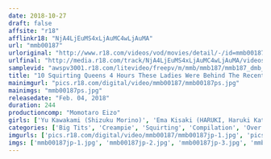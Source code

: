 ```yaml
---
date: 2018-10-27
draft: false
affsite: "r18"
afflinkr18: "NjA4LjEuMS4xLjAuMC4wLjAuMA"
url: "mmb00187"
urloriginal: "http://www.r18.com/videos/vod/movies/detail/-/id=mmb00187"
urlfinal: "http://media.r18.com/track/NjA4LjEuMS4xLjAuMC4wLjAuMA/videos/vod/movies/detail/-/id=mmb00187"
samplevid: "awspv3001.r18.com/litevideo/freepv/m/mmb/mmb187/mmb187_dmb_w.mp4"
title: "10 Squirting Queens 4 Hours These Ladies Were Behind The Recent Rash Of Guerilla Rainstorms! They Can't Even Control Themselves! How Many Liters Are These Ladies Leaking!?"
mainimgurl: "pics.r18.com/digital/video/mmb00187/mmb00187ps.jpg"
mainimgs: "mmb00187ps.jpg"
releasedate: "Feb. 04, 2018"
duration: 244
productioncomp: "Momotaro Eizo"
girls: ['Yu Kawakami (Shizuku Morino)', 'Ema Kisaki (HARUKI, Haruki Kato)', 'Kaho Shibuya', 'Chinami Sakura', 'Mary Earhart', 'Haruna Kawakita', 'Himeri Osaki', 'Seira Amane', 'Sakura Haruno']
categories: ['Big Tits', 'Creampie', 'Squirting', 'Compilation', 'Over 4 Hours', 'Hi-Def']
imgurls: ['pics.r18.com/digital/video/mmb00187/mmb00187jp-1.jpg', 'pics.r18.com/digital/video/mmb00187/mmb00187jp-2.jpg', 'pics.r18.com/digital/video/mmb00187/mmb00187jp-3.jpg', 'pics.r18.com/digital/video/mmb00187/mmb00187jp-4.jpg', 'pics.r18.com/digital/video/mmb00187/mmb00187jp-5.jpg', 'pics.r18.com/digital/video/mmb00187/mmb00187jp-6.jpg', 'pics.r18.com/digital/video/mmb00187/mmb00187jp-7.jpg', 'pics.r18.com/digital/video/mmb00187/mmb00187jp-8.jpg', 'pics.r18.com/digital/video/mmb00187/mmb00187jp-9.jpg', 'pics.r18.com/digital/video/mmb00187/mmb00187jp-10.jpg', 'pics.r18.com/digital/video/mmb00187/mmb00187jp-11.jpg', 'pics.r18.com/digital/video/mmb00187/mmb00187jp-12.jpg', 'pics.r18.com/digital/video/mmb00187/mmb00187jp-13.jpg', 'pics.r18.com/digital/video/mmb00187/mmb00187jp-14.jpg', 'pics.r18.com/digital/video/mmb00187/mmb00187jp-15.jpg', 'pics.r18.com/digital/video/mmb00187/mmb00187jp-16.jpg', 'pics.r18.com/digital/video/mmb00187/mmb00187jp-17.jpg', 'pics.r18.com/digital/video/mmb00187/mmb00187jp-18.jpg', 'pics.r18.com/digital/video/mmb00187/mmb00187jp-19.jpg', 'pics.r18.com/digital/video/mmb00187/mmb00187jp-20.jpg']
imgs: ['mmb00187jp-1.jpg', 'mmb00187jp-2.jpg', 'mmb00187jp-3.jpg', 'mmb00187jp-4.jpg', 'mmb00187jp-5.jpg', 'mmb00187jp-6.jpg', 'mmb00187jp-7.jpg', 'mmb00187jp-8.jpg', 'mmb00187jp-9.jpg', 'mmb00187jp-10.jpg', 'mmb00187jp-11.jpg', 'mmb00187jp-12.jpg', 'mmb00187jp-13.jpg', 'mmb00187jp-14.jpg', 'mmb00187jp-15.jpg', 'mmb00187jp-16.jpg', 'mmb00187jp-17.jpg', 'mmb00187jp-18.jpg', 'mmb00187jp-19.jpg', 'mmb00187jp-20.jpg']
---
```


